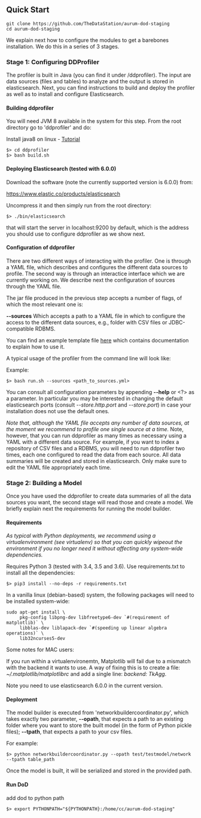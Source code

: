 ## Quick Start

```shell
git clone https://github.com/TheDataStation/aurum-dod-staging
cd aurum-dod-staging
```

We explain next how to configure the modules to get a barebones installation. We
do this in a series of 3 stages.

### Stage 1: Configuring DDProfiler

The profiler is built in Java (you can find it under /ddprofiler). The input are
data sources (files and tables) to analyze and the output is stored in
elasticsearch. Next, you can find instructions to build and deploy the profiler as well as
to install and configure Elasticsearch.

#### Building ddprofiler

You will need JVM 8 available in the system for this step. From the root directory go to 'ddprofiler' and do:

Install java8 on linux - [Tutorial](https://www.digitalocean.com/community/tutorials/how-to-install-java-on-centos-and-fedora)
```shell
$> cd ddprofiler
$> bash build.sh 
```

#### Deploying Elasticsearch (tested with 6.0.0)

Download the software (note the currently supported version is 6.0.0) from:

https://www.elastic.co/products/elasticsearch

Uncompress it and then simply run from the root directory:

```shell
$> ./bin/elasticsearch
```

that will start the server in localhost:9200 by default, which is the address
you should use to configure ddprofiler as we show next.

#### Configuration of ddprofiler

There are two different ways of interacting with the profiler. One is through a
YAML file, which describes and configures the different data sources to profile.
The second way is through an interactice interface which we are currently
working on. We describe next the configuration of sources through the YAML file.

The jar file produced in the previous step accepts a number of flags, of which
the most relevant one is:

**--sources** Which accepts a path to a YAML file in which to configure the
access to the different data sources, e.g., folder with CSV files or
JDBC-compatible RDBMS.

You can find an example template file
[here](https://github.com/mitdbg/aurum-datadiscovery/blob/master/ddprofiler/src/main/resources/template.yml)
which contains documentation to explain how to use it. 

A typical usage of the profiler from the command line will look like:

Example:

```shell
$> bash run.sh --sources <path_to_sources.yml> 
```

You can consult all configuration parameters by appending **--help** or <?> as a
parameter. In particular you may be interested in changing the default
elasticsearch ports (consult *--store.http.port* and *--store.port*) in case
your installation does not use the default ones.

*Note that, although the YAML file accepts any number of data sources, at the
moment we recommend to profile one single source at a time.* Note, however, that
you can run ddprofiler as many times as necessary using a YAML with a different
data source. For example, if you want to index a repository of CSV files and a
RDBMS, you will need to run ddprofiler two times, each one configured to read
the data from each source. All data summaries will be created and stored in
elasticsearch. Only make sure to edit the YAML file appropriately each time.

### Stage 2: Building a Model

Once you have used the ddprofiler to create data summaries of all the data
sources you want, the second stage will read those and create a model. We
briefly explain next the requirements for running the model builder.

#### Requirements

*As typical with Python deployments, we recommend using a virtualenvironment (see
virtualenv) so that you can quickly wipeout the environment if you no longer
need it without affecting any system-wide dependencies.* 

Requires Python 3 (tested with 3.4, 3.5 and 3.6). Use requirements.txt to
install all the dependencies:

```shell
$> pip3 install --no-deps -r requirements.txt
```

In a vanilla linux (debian-based) system, the following packages will need to be installed system-wide:

```shell
sudo apt-get install \
     pkg-config libpng-dev libfreetype6-dev `#(requirement of matplotlib)` \
     libblas-dev liblapack-dev `#(speeding up linear algebra operations)` \
     lib32ncurses5-dev
```

Some notes for MAC users:

If you run within a virtualenvironemtn, Matplotlib will fail due to a mismatch with the backend it wants to use. A way of fixing this is to create a file: *~/.matplotlib/matplotlibrc* and add a single line: *backend: TkAgg*.

Note you need to use elasticsearch 6.0.0 in the current version.

#### Deployment

The model builder is executed from 'networkbuildercoordinator.py', which takes
exactly two parameter, **--opath**, that expects a path to an existing folder
where you want to store the built model (in the form of Python pickle files); **--tpath**,
that expects a path to your csv files.

For example:

```shell
$> python networkbuildercoordinator.py --opath test/testmodel/network --tpath table_path
```

Once the model is built, it will be serialized and stored in the provided path.

#### Run DoD
add dod to python path
```shell
$> export PYTHONPATH="${PYTHONPATH}:/home/cc/aurum-dod-staging"
```
